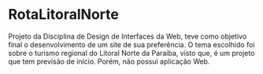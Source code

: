 # RotaLitoralNorte
Projeto da Disciplina de Design de Interfaces da Web, teve como objetivo final o desenvolvimento de um site de sua preferência. O tema escolhido foi sobre o turismo regional do Litoral Norte da Paraíba, visto que, é um projeto que tem previsão de início. Porém, não possui aplicação Web.
